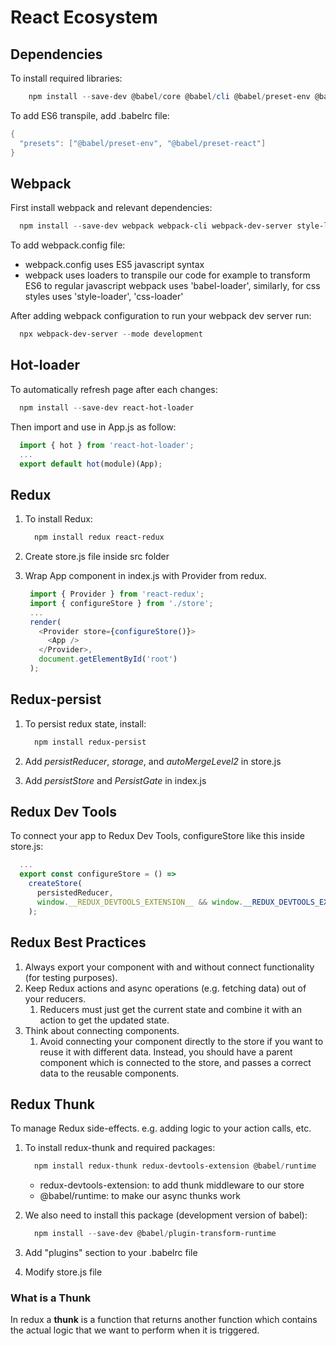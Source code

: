 # React Ecosystem

## Dependencies

To install required libraries:

```powershell
    npm install --save-dev @babel/core @babel/cli @babel/preset-env @babel/preset-react
```

To add ES6 transpile, add .babelrc file:

```powershell
{
  "presets": ["@babel/preset-env", "@babel/preset-react"]
}
```

## Webpack

First install webpack and relevant dependencies:

```powershell
  npm install --save-dev webpack webpack-cli webpack-dev-server style-loader css-loader babel-loader
```

To add webpack.config file:

- webpack.config uses ES5 javascript syntax
- webpack uses loaders to transpile our code for example to transform ES6 to regular javascript webpack uses 'babel-loader', similarly, for css styles uses 'style-loader', 'css-loader'

After adding webpack configuration to run your webpack dev server run:

```powershell
  npx webpack-dev-server --mode development
```

## Hot-loader

To automatically refresh page after each changes:

```powershell
  npm install --save-dev react-hot-loader
```

Then import and use in App.js as follow:

```javascript
  import { hot } from 'react-hot-loader';
  ...
  export default hot(module)(App);
```

## Redux

1. To install Redux:

   ```powershell
     npm install redux react-redux
   ```

2. Create store.js file inside src folder
3. Wrap App component in index.js with Provider from redux.

   ```javascript
    import { Provider } from 'react-redux';
    import { configureStore } from './store';
    ...
    render(
      <Provider store={configureStore()}>
        <App />
      </Provider>,
      document.getElementById('root')
    );
   ```

## Redux-persist

1. To persist redux state, install:

   ```powershell
     npm install redux-persist
   ```

2. Add *persistReducer*, *storage*, and *autoMergeLevel2* in store.js
3. Add *persistStore* and *PersistGate* in index.js

## Redux Dev Tools

To connect your app to Redux Dev Tools, configureStore like this inside store.js:

```javascript
  ...
  export const configureStore = () =>
    createStore(
      persistedReducer,
      window.__REDUX_DEVTOOLS_EXTENSION__ && window.__REDUX_DEVTOOLS_EXTENSION__()
    );
```

## Redux Best Practices

1. Always export your component with and without connect functionality (for testing purposes).
2. Keep Redux actions and async operations (e.g. fetching data) out of your reducers.
   1. Reducers must just get the current state and combine it with an action to get the updated state.
3. Think about connecting components.
   1. Avoid connecting your component directly to the store if you want to reuse it with different data. Instead, you should have a parent component which is connected to the store, and passes a correct data to the reusable components.

## Redux Thunk

To manage Redux side-effects. e.g. adding logic to your action calls, etc.

1. To install redux-thunk and required packages:

   ```powershell
     npm install redux-thunk redux-devtools-extension @babel/runtime
   ```

   - redux-devtools-extension: to add thunk middleware to our store
   - @babel/runtime: to make our async thunks work

2. We also need to install this package (development version of babel):

   ```powershell
     npm install --save-dev @babel/plugin-transform-runtime
   ```

3. Add "plugins" section to your .babelrc file
4. Modify store.js file

### What is a Thunk

In redux a **thunk** is a function that returns another function which contains the actual logic that we want to perform when it is triggered.  

